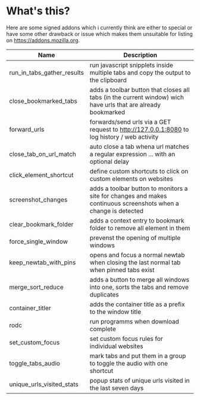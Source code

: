 # What's this? 

Here are some signed addons which i currently think are either to special or have some other drawback or issue which makes them unsuitable for listing on https://addons.mozilla.org.   

| Name | Description |
| --- | --- | 
| run_in_tabs_gather_results | run javascript snipplets inside multiple tabs and copy the output to the clipboard  | 
| close_bookmarked_tabs | adds a toolbar button that closes all tabs (in the current window) wich have urls that are already bookmarked | 
| forward_urls | forwards/send urls via a GET request to http://127.0.0.1:8080 to log history / web activity |
| close_tab_on_url_match | auto close a tab whena url matches a regular expression ... with an optional delay  | 
| click_element_shortcut | define custom shortcuts to click on custom elements on websites |
| screenshot_changes|adds a toolbar button to monitors a site for changes and  makes continuous screenshots when a change is detected  |
| clear_bookmark_folder| adds a context entry to bookmark folder to remove all element in them | 
| force_single_window | prevenst the opening of multiple windows | 
| keep_newtab_with_pins | opens and focus a normal newtab when closing the last normal tab when pinned tabs exist | 
| merge_sort_reduce | adds a button to merge all windows into one, sorts the tabs and remove duplicates|
| container_titler | adds the container title as a prefix to the window title | 
| rodc | run programms when download complete | 
| set_custom_focus|  set custom focus rules for individual websites |
| toggle_tabs_audio| mark tabs and put them in a group to toggle the audio with one shortcut| 
| unique_urls_visited_stats | popup stats of unique urls visited in the last seven days| needs configurable timespan and aggrigation level |
